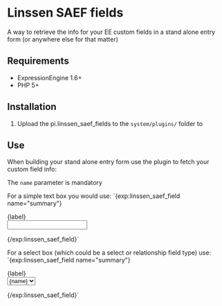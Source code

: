 Linssen SAEF fields
======================================================================

A way to retrieve the info for your EE custom fields in a stand alone entry form (or anywhere else for that matter)

Requirements
----------------------------------------------------------------------
- ExpressionEngine 1.6+
- PHP 5+

Installation
----------------------------------------------------------------------

1. Upload the pi.linssen_saef_fields to the `system/plugins/` folder to

Use
----------------------------------------------------------------------
When building your stand alone entry form use the plugin to fetch your custom field info:

The `name` parameter is mandatory

For a simple text box you would use:
`{exp:linssen_saef_field name="summary"}
  <p><label for="{id}">{label}</label><br />
    <input type="text" name="{id}" id="{id}" value="" />
  </p>
{/exp:linssen_saef_field}`

For a select box (which could be a select or relationship field type) use:
`{exp:linssen_saef_field name="summary"}
  <p><label for="{id}">{label}</label><br />
    <select name="{id}" id="{id}">
      {options}<option value="{value}">{name}</option>{/options}
    </select>
  </p>
{/exp:linssen_saef_field}`
